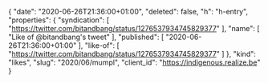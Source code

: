 {
  "date": "2020-06-26T21:36:00+01:00",
  "deleted": false,
  "h": "h-entry",
  "properties": {
    "syndication": [
      "https://twitter.com/bitandbang/status/1276537934745829377"
    ],
    "name": [
      "Like of @bitandbang's tweet"
    ],
    "published": [
      "2020-06-26T21:36:00+01:00"
    ],
    "like-of": [
      "https://twitter.com/bitandbang/status/1276537934745829377"
    ]
  },
  "kind": "likes",
  "slug": "2020/06/mumpl",
  "client_id": "https://indigenous.realize.be"
}
